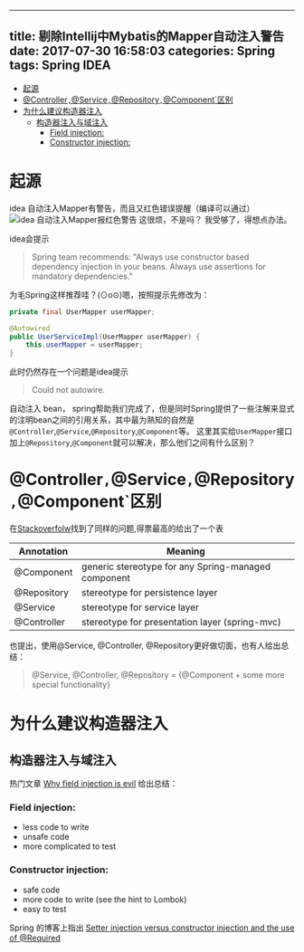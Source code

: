 
---
title: 剔除Intellij中Mybatis的Mapper自动注入警告
date: 2017-07-30 16:58:03
categories: Spring
tags: Spring IDEA
---

<!-- TOC depthFrom:1 depthTo:6 withLinks:1 updateOnSave:1 orderedList:0 -->

- [起源](#起源)
- [@Controller`,`@Service`,`@Repository`,`@Component`区别](#controllerservicerepositorycomponent区别)
- [为什么建议构造器注入](#为什么建议构造器注入)
	- [构造器注入与域注入](#构造器注入与域注入)
		- [Field injection:](#field-injection)
		- [Constructor injection:](#constructor-injection)

<!-- /TOC -->

<!-- more -->

# 起源
idea 自动注入Mapper有警告，而且又红色错误提醒（编译可以通过）
![idea 自动注入Mapper报红色警告](http://oqbaa7a72.bkt.clouddn.com/2017/mapper%E6%8A%A5%E9%94%99.png)
这很烦，不是吗？ 我受够了，得想点办法。

idea会提示
>Spring team recommends: "Always use constructor based dependency injection in your beans. Always use assertions for mandatory dependencies."

为毛Spring这样推荐哇？(⊙o⊙)嗯，按照提示先修改为：
```java
private final UserMapper userMapper;

@Autowired
public UserServiceImpl(UserMapper userMapper) {
    this.userMapper = userMapper;
}
```
此时仍然存在一个问题是idea提示
> Could not autowire.

自动注入 bean， spring帮助我们完成了，但是同时Spring提供了一些注解来显式的注明bean之间的引用关系，其中最为熟知的自然是`@Controller`,`@Service`,`@Repository`,`@Component`等。
这里其实给`UserMapper`接口加上`@Repository`,`@Component`就可以解决，那么他们之间有什么区别？

# @Controller`,`@Service`,`@Repository`,`@Component`区别

在[Stackoverfolw](https://stackoverflow.com/questions/6827752/whats-the-difference-between-component-repository-service-annotations-in)找到了同样的问题,得票最高的给出了一个表

| Annotation | Meaning                                             |
|   --       |  ---                                                |
| @Component  | generic stereotype for any Spring-managed component|
| @Repository| stereotype for persistence layer                    |
| @Service   | stereotype for service layer                        |
| @Controller| stereotype for presentation layer (spring-mvc)      |

也提出，使用@Service, @Controller, @Repository更好做切面，也有人给出总结：
> @Service, @Controller, @Repository = {@Component + some more special functionality}

# 为什么建议构造器注入

## 构造器注入与域注入
热门文章 [Why field injection is evil](http://olivergierke.de/2013/11/why-field-injection-is-evil/) 给出总结：
### Field injection:
* less code to write
* unsafe code
*  more complicated to test

### Constructor injection:
 * safe code
 * more code to write (see the hint to Lombok)
 * easy to test

Spring 的博客上指出 [Setter injection versus constructor injection and the use of @Required](https://spring.io/blog/2007/07/11/setter-injection-versus-constructor-injection-and-the-use-of-required/)
